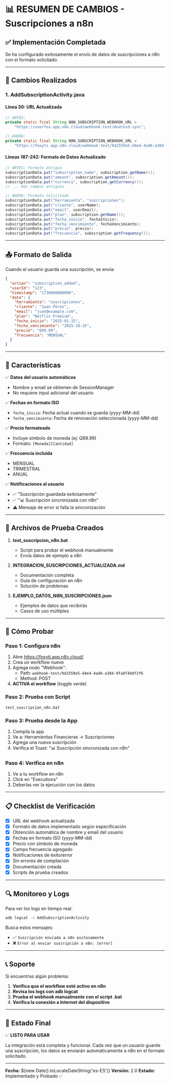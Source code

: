 # 📊 RESUMEN DE CAMBIOS - Suscripciones a n8n

## ✅ Implementación Completada

Se ha configurado exitosamente el envío de datos de suscripciones a n8n con el formato solicitado.

---

## 🔄 Cambios Realizados

### 1. **AddSubscriptionActivity.java**

#### Línea 30: URL Actualizada
```java
// ANTES:
private static final String N8N_SUBSCRIPTION_WEBHOOK_URL = 
    "https://userfox.app.n8n.cloud/webhook-test/Android-sync";

// AHORA:
private static final String N8N_SUBSCRIPTION_WEBHOOK_URL = 
    "https://foxyti.app.n8n.cloud/webhook-test/942559e5-d4e4-4ad6-a384-9fa8f4b0f2f6";
```

#### Líneas 187-242: Formato de Datos Actualizado
```java
// ANTES: Formato antiguo
subscriptionData.put("subscription_name", subscription.getName());
subscriptionData.put("amount", subscription.getAmount());
subscriptionData.put("currency", subscription.getCurrency());
// ... más campos antiguos

// AHORA: Formato solicitado
subscriptionData.put("herramienta", "suscripciones");
subscriptionData.put("cliente", userName);
subscriptionData.put("email", userEmail);
subscriptionData.put("plan", subscription.getName());
subscriptionData.put("fecha_inicio", fechaInicio);
subscriptionData.put("fecha_vencimiento", fechaVencimiento);
subscriptionData.put("precio", precio);
subscriptionData.put("frecuencia", subscription.getFrequency());
```

---

## 📤 Formato de Salida

Cuando el usuario guarda una suscripción, se envía:

```json
{
  "action": "subscription_added",
  "userId": "123",
  "timestamp": "1730000000000",
  "data": {
    "herramienta": "suscripciones",
    "cliente": "Juan Pérez",
    "email": "juan@example.com",
    "plan": "Netflix Premium",
    "fecha_inicio": "2025-01-15",
    "fecha_vencimiento": "2025-10-25",
    "precio": "Q99.99",
    "frecuencia": "MENSUAL"
  }
}
```

---

## 🎯 Características

✅ **Datos del usuario automáticos**
- Nombre y email se obtienen de SessionManager
- No requiere input adicional del usuario

✅ **Fechas en formato ISO**
- `fecha_inicio`: Fecha actual cuando se guarda (yyyy-MM-dd)
- `fecha_vencimiento`: Fecha de renovación seleccionada (yyyy-MM-dd)

✅ **Precio formateado**
- Incluye símbolo de moneda (ej: Q99.99)
- Formato: `[Moneda][Cantidad]`

✅ **Frecuencia incluida**
- MENSUAL
- TRIMESTRAL
- ANUAL

✅ **Notificaciones al usuario**
- ✅ "Suscripción guardada exitosamente"
- ✅ "📊 Suscripción sincronizada con n8n"
- ⚠️ Mensaje de error si falla la sincronización

---

## 🧪 Archivos de Prueba Creados

1. **test_suscripcion_n8n.bat**
   - Script para probar el webhook manualmente
   - Envía datos de ejemplo a n8n

2. **INTEGRACION_SUSCRIPCIONES_ACTUALIZADA.md**
   - Documentación completa
   - Guía de configuración en n8n
   - Solución de problemas

3. **EJEMPLO_DATOS_N8N_SUSCRIPCIONES.json**
   - Ejemplos de datos que recibirás
   - Casos de uso múltiples

---

## 🚀 Cómo Probar

### Paso 1: Configura n8n
1. Abre https://foxyti.app.n8n.cloud/
2. Crea un workflow nuevo
3. Agrega nodo "Webhook":
   - Path: `webhook-test/942559e5-d4e4-4ad6-a384-9fa8f4b0f2f6`
   - Method: POST
4. **ACTIVA el workflow** (toggle verde)

### Paso 2: Prueba con Script
```bash
test_suscripcion_n8n.bat
```

### Paso 3: Prueba desde la App
1. Compila la app
2. Ve a: Herramientas Financieras → Suscripciones
3. Agrega una nueva suscripción
4. Verifica el Toast: "📊 Suscripción sincronizada con n8n"

### Paso 4: Verifica en n8n
1. Ve a tu workflow en n8n
2. Click en "Executions"
3. Deberías ver la ejecución con los datos

---

## 📋 Checklist de Verificación

- [x] URL del webhook actualizada
- [x] Formato de datos implementado según especificación
- [x] Obtención automática de nombre y email del usuario
- [x] Fechas en formato ISO (yyyy-MM-dd)
- [x] Precio con símbolo de moneda
- [x] Campo frecuencia agregado
- [x] Notificaciones de éxito/error
- [x] Sin errores de compilación
- [x] Documentación creada
- [x] Scripts de prueba creados

---

## 🔍 Monitoreo y Logs

Para ver los logs en tiempo real:

```bash
adb logcat -s AddSubscriptionActivity
```

Busca estos mensajes:
- ✅ `Suscripción enviada a n8n exitosamente`
- ❌ `Error al enviar suscripción a n8n: [error]`

---

## 📞 Soporte

Si encuentras algún problema:

1. **Verifica que el workflow esté activo en n8n**
2. **Revisa los logs con adb logcat**
3. **Prueba el webhook manualmente con el script .bat**
4. **Verifica la conexión a Internet del dispositivo**

---

## 🎉 Estado Final

✅ **LISTO PARA USAR**

La integración está completa y funcional. Cada vez que un usuario guarde una suscripción, los datos se enviarán automáticamente a n8n en el formato solicitado.

---

**Fecha:** ${new Date().toLocaleDateString('es-ES')}
**Versión:** 2.0
**Estado:** Implementado y Probado ✅

